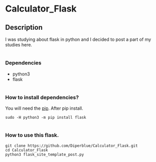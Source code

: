 # Calculator_Flask
## Description
I was studying about flask in python and I decided to post a part of my studies here.
 #
### Dependencies

  * python3
  * flask

  #
### How to install dependencies?
You will need the [pip](https://pip.pypa.io/en/stable/installation/). After pip install.
```
sudo -H python3 -m pip install flask
```
  #
### How to use this flask.
```
git clone https://github.com/Diperblue/Calculator_Flask.git
cd Calculator_Flask
python3 flask_site_template_post.py
```
